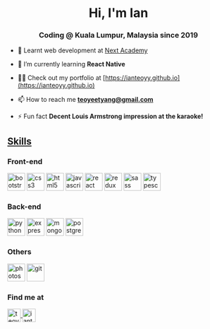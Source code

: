 <h1 align="center">Hi, I'm Ian</h1>
<h3 align="center">Coding @ Kuala Lumpur, Malaysia since 2019</h3>

- 🏫 Learnt web development at [Next Academy](https://www.nextacademy.com/)

- 🌱 I’m currently learning **React Native**

- 👨‍💻 Check out my portfolio at [https://ianteoyy.github.io](https://ianteoyy.github.io)

- 📫 How to reach me **teoyeetyang@gmail.com**

- ⚡ Fun fact **Decent Louis Armstrong impression at the karaoke!**

<h2><u>Skills</u></h2>

<h3>Front-end</h3>
<p align="left"><img src="https://devicons.github.io/devicon/devicon.git/icons/bootstrap/bootstrap-plain.svg" alt="bootstrap" width="40" height="40"/> <img src="https://devicons.github.io/devicon/devicon.git/icons/css3/css3-original-wordmark.svg" alt="css3" width="40" height="40"/> <img src="https://devicons.github.io/devicon/devicon.git/icons/html5/html5-original-wordmark.svg" alt="html5" width="40" height="40"/> <img src="https://devicons.github.io/devicon/devicon.git/icons/javascript/javascript-original.svg" alt="javascript" width="40" height="40"/> <img src="https://devicons.github.io/devicon/devicon.git/icons/react/react-original-wordmark.svg" alt="react" width="40" height="40"/> <img src="https://devicons.github.io/devicon/devicon.git/icons/redux/redux-original.svg" alt="redux" width="40" height="40"/> <img src="https://devicons.github.io/devicon/devicon.git/icons/sass/sass-original.svg" alt="sass" width="40" height="40"/> <img src="https://devicons.github.io/devicon/devicon.git/icons/typescript/typescript-original.svg" alt="typescript" width="40" height="40"/></p><p align="center"></p>

<h3>Back-end</h3>
<p><img src="https://devicons.github.io/devicon/devicon.git/icons/python/python-original.svg" alt="python" width="40" height="40"/> <img src="https://devicons.github.io/devicon/devicon.git/icons/express/express-original-wordmark.svg" alt="express" width="40" height="40"/> <img src="https://devicons.github.io/devicon/devicon.git/icons/mongodb/mongodb-original-wordmark.svg" alt="mongodb" width="40" height="40"/> <img src="https://devicons.github.io/devicon/devicon.git/icons/postgresql/postgresql-original-wordmark.svg" alt="postgresql" width="40" height="40"/></p>
  
<h3>Others</h3>
<p><img src="https://devicons.github.io/devicon/devicon.git/icons/photoshop/photoshop-plain.svg" alt="photoshop" width="40" height="40"/> <img src="https://www.vectorlogo.zone/logos/git-scm/git-scm-icon.svg" alt="git" width="40" height="40"/></p>

<h3>Find me at</h3>
<p><a href="mailto:teoyeetyang@gmail.com" target="blank"><img align="center" src="https://cdn.jsdelivr.net/npm/simple-icons@3.0.1/icons/gmail.svg" alt="teoyeetyang@gmail.com" height="30" width="30" /> <a href="https://linkedin.com/in/ianteoyy" target="blank"><img align="center" src="https://cdn.jsdelivr.net/npm/simple-icons@3.0.1/icons/linkedin.svg" alt="ianteoyy" height="30" width="30" /></a>
</p>
